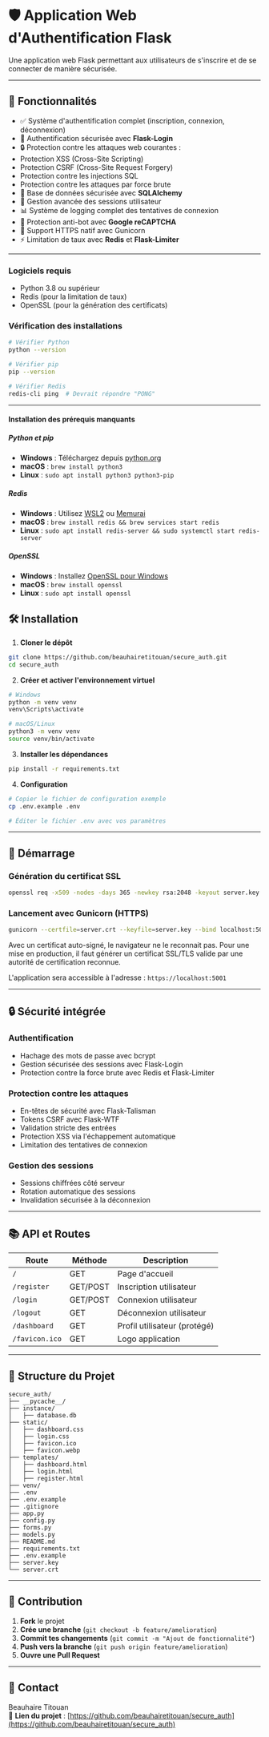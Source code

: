 # 🛡️ Application Web d'Authentification Flask

Une application web Flask permettant aux utilisateurs de s'inscrire et de se connecter de manière sécurisée.

---

## 🚀 Fonctionnalités

- ✅ Système d'authentification complet (inscription, connexion, déconnexion)
- 🔑 Authentification sécurisée avec **Flask-Login**
- 🔒 Protection contre les attaques web courantes :
- Protection XSS (Cross-Site Scripting)
- Protection CSRF (Cross-Site Request Forgery)
- Protection contre les injections SQL
- Protection contre les attaques par force brute
- 📂 Base de données sécurisée avec **SQLAlchemy**
- 🔄 Gestion avancée des sessions utilisateur
- 📊 Système de logging complet des tentatives de connexion
- 🤖 Protection anti-bot avec **Google reCAPTCHA**
- 🔐 Support HTTPS natif avec Gunicorn
- ⚡ Limitation de taux avec **Redis** et **Flask-Limiter**

---


### Logiciels requis

- Python 3.8 ou supérieur
- Redis (pour la limitation de taux)
- OpenSSL (pour la génération des certificats)

### Vérification des installations

```bash
# Vérifier Python
python --version

# Vérifier pip
pip --version

# Vérifier Redis
redis-cli ping  # Devrait répondre "PONG"
```
---

#### Installation des prérequis manquants

##### Python et pip
- **Windows** : Téléchargez depuis [python.org](https://www.python.org/downloads/)
- **macOS** : `brew install python3`
- **Linux** : `sudo apt install python3 python3-pip`

##### Redis
- **Windows** : Utilisez [WSL2](https://redis.io/docs/getting-started/installation/install-redis-on-windows/) ou [Memurai](https://www.memurai.com/)
- **macOS** : `brew install redis && brew services start redis`
- **Linux** : `sudo apt install redis-server && sudo systemctl start redis-server`

##### OpenSSL
- **Windows** : Installez [OpenSSL pour Windows](https://slproweb.com/products/Win32OpenSSL.html)
- **macOS** : `brew install openssl`
- **Linux** : `sudo apt install openssl`

## 🛠 Installation

1. **Cloner le dépôt**
```bash
git clone https://github.com/beauhairetitouan/secure_auth.git
cd secure_auth
```

2. **Créer et activer l'environnement virtuel**

```bash
# Windows
python -m venv venv
venv\Scripts\activate

# macOS/Linux
python3 -m venv venv
source venv/bin/activate
```

3. **Installer les dépendances**
```bash
pip install -r requirements.txt
```

4. **Configuration**
```bash
# Copier le fichier de configuration exemple
cp .env.example .env

# Éditer le fichier .env avec vos paramètres
```

---


## 🚦 Démarrage

### Génération du certificat SSL
```bash
openssl req -x509 -nodes -days 365 -newkey rsa:2048 -keyout server.key -out server.crt
```

### Lancement avec Gunicorn (HTTPS)
```bash
gunicorn --certfile=server.crt --keyfile=server.key --bind localhost:5001 app:app
```

Avec un certificat auto-signé, le navigateur ne le reconnait pas. Pour une mise en production, il faut générer un certificat SSL/TLS valide par une autorité de certification reconnue.

L'application sera accessible à l'adresse : `https://localhost:5001`


---

## 🔒 Sécurité intégrée

### Authentification
- Hachage des mots de passe avec bcrypt
- Gestion sécurisée des sessions avec Flask-Login
- Protection contre la force brute avec Redis et Flask-Limiter

### Protection contre les attaques
- En-têtes de sécurité avec Flask-Talisman
- Tokens CSRF avec Flask-WTF
- Validation stricte des entrées
- Protection XSS via l'échappement automatique
- Limitation des tentatives de connexion

### Gestion des sessions
- Sessions chiffrées côté serveur
- Rotation automatique des sessions
- Invalidation sécurisée à la déconnexion

---

## 📚 API et Routes

| Route | Méthode | Description |
|----------|---------|-------------|
| `/` | GET | Page d'accueil |
| `/register` | GET/POST | Inscription utilisateur |
| `/login` | GET/POST | Connexion utilisateur |
| `/logout` | GET | Déconnexion utilisateur |
| `/dashboard` | GET | Profil utilisateur (protégé) |
| `/favicon.ico` | GET | Logo application |

---

## 📂 Structure du Projet

```
secure_auth/
├── __pycache__/
├── instance/
│   ├── database.db
├── static/
│   ├── dashboard.css
│   ├── login.css
│   ├── favicon.ico
│   ├── favicon.webp
├── templates/
│   ├── dashboard.html
│   ├── login.html
│   ├── register.html
├── venv/
├── .env
├── .env.example
├── .gitignore
├── app.py
├── config.py
├── forms.py
├── models.py
├── README.md
├── requirements.txt
├── .env.example
├── server.key
└── server.crt
```

---


## 🤝 Contribution

1. **Fork** le projet
2. **Crée une branche** (`git checkout -b feature/amelioration`)
3. **Commit tes changements** (`git commit -m "Ajout de fonctionnalité"`)
4. **Push vers la branche** (`git push origin feature/amelioration`)
5. **Ouvre une Pull Request**

---

## 👤 Contact

Beauhaire Titouan  
📌 **Lien du projet** : [https://github.com/beauhairetitouan/secure_auth](https://github.com/beauhairetitouan/secure_auth)
